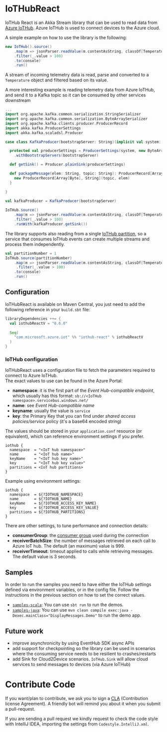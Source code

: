 # IoTHubReact 
IoTHub React is an Akka Stream library that can be used to read data from 
[Azure IoTHub](https://azure.microsoft.com/en-us/services/iot-hub/). 
Azure IoTHub is used to connect devices to the Azure cloud.

A simple example on how to use the library is the following:
```scala
new IoTHub().source()
    .map(m => jsonParser.readValue(m.contentAsString, classOf[Temperature]))
    .filter(_.value > 100)
    .to(console)
    .run()
```    
A stream of incoming telemetry data is read, parse and converted to a 
`Temperature` object and filtered based on its value. 


A more interesting example is reading telemetry data from Azure IoTHub, and
send it to a Kafka topic so it can be consumed by other services downstream
```scala
... 
import org.apache.kafka.common.serialization.StringSerializer
import org.apache.kafka.common.serialization.ByteArraySerializer
import org.apache.kafka.clients.producer.ProducerRecord
import akka.kafka.ProducerSettings
import akka.kafka.scaladsl.Producer

case class KafkaProducer(bootstrapServer: String)(implicit val system: ActorSystem) {

  protected val producerSettings = ProducerSettings(system, new ByteArraySerializer, new StringSerializer)
    .withBootstrapServers(bootstrapServer)

  def getSink() = Producer.plainSink(producerSettings)

  def packageMessage(elem: String, topic: String): ProducerRecord[Array[Byte], String] = {
    new ProducerRecord[Array[Byte], String](topic, elem)
  }

}
```

```scala
val kafkaProducer = KafkaProducer(bootstrapServer)
 
IoTHub.source()
    .map(m => jsonParser.readValue(m.contentAsString, classOf[Temperature]))
    .filter(_.value > 100)
    .runWith(kafkaProducer.getSink())
```    

The library supports also reading from a single 
[IoTHub partition](https://azure.microsoft.com/en-us/documentation/articles/event-hubs-overview), 
so a service that consumes IoTHub events can create multiple streams and
process them independently.
```scala
val partitionNumber = 1
IoTHub.source(partitionNumber)
    .map(m => jsonParser.readValue(m.contentAsString, classOf[Temperature]))
     .filter(_.value > 100)
    .to(console)
    .run()
```    

## Configuration
IoTHubReact is available on Maven Central, you just need to add the following 
reference in your `build.sbt` file:

```scala
libraryDependencies ++= {
  val iothubReactV = "0.6.0"
  
  Seq(
    "com.microsoft.azure.iot" %% "iothub-react" % iothubReactV
  )
}
```

### IoTHub configuration
IoTHubReact uses a configuration file to fetch the parameters required to 
connect to Azure IoTHub.  
The exact values to use can be found in the Azure Portal:

* **namespace**: it is the first part of the _Event Hub-compatible endpoint_,
  which usually has this format: `sb://<IoTHub namespace>.servicebus.windows.net/`
* **name**: see _Event Hub-compatible name_
* **keyname**: usually the value is `service`
* **key**: the Primary Key that you can find under 
  _shared access policies/service_ policy (it's a base64 encoded string)

The values should be stored in your `application.conf` resource (or equivalent),
which can reference environment settings if you prefer.

```
iothub {
  namespace  = "<IoT hub namespace>"
  name       = "<IoT hub name>"
  keyName    = "<IoT hub key name>"
  key        = "<IoT hub key value>"
  partitions = <IoT hub partitions>
}
````

Example using environment settings:

```
iothub {
  namespace  = ${?IOTHUB_NAMESPACE}
  name       = ${?IOTHUB_NAME}
  keyName    = ${?IOTHUB_ACCESS_KEY_NAME}
  key        = ${?IOTHUB_ACCESS_KEY_VALUE}
  partitions = ${?IOTHUB_PARTITIONS}
}
````

There are other settings, to tune performance and connection details:

* **consumerGroup**: the 
  [consumer group](https://azure.microsoft.com/en-us/documentation/articles/event-hubs-overview)
  used during the connection
* **receiverBatchSize**: the number of messages retrieved on each call to 
  Azure IoT hub. The default (an maximum) value is 999.
* **receiverTimeout**: timeout applied to calls while retrieving messages. The
  default value is 3 seconds.

## Samples
In order to run the samples you need to have either the IoTHub settings defined
via environment variables, or in the config file. Follow the instructions in
the previous section on how to set the correct values.

* [`samples-scala`](samples-scala/src/main/scala):
  You can use `sbt run` to run the demos.
* [`samples-java`](samples-java/src/main/java): 
  You can use 
  `mvn clean compile exec:java -Dexec.mainClass="DisplayMessages.Demo"`
  to run the demo app.

## Future work
* improve asynchronicity by using EventHub SDK async APIs
* add support for checkpointing so the library can be used in scenarios where
  the consuming service needs to be resilient to crashes/restarts
* add Sink for Cloud2Device scenarios. `IoTHub.Sink` will allow cloud services
  to send messages to devices (via Azure IoTHub)

# Contribute Code

If you want/plan to contribute, we ask you to sign a 
[CLA](https://cla.microsoft.com/) (Contribution license Agreement). A friendly
bot will remind you about it when you submit a pull-request.

If you are sending a pull request we kindly request to check the code style
with IntelliJ IDEA, importing the settings from `Codestyle.IntelliJ.xml`.
